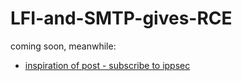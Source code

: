 # LFI-and-SMTP-gives-RCE

coming soon, meanwhile:

- [inspiration of post - subscribe to ippsec](https://www.youtube.com/watch?v=ai98umjeO8M)